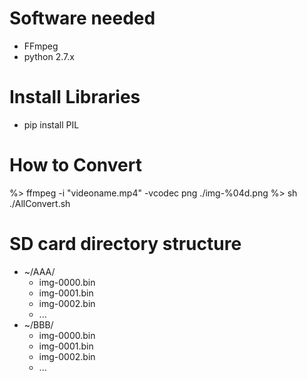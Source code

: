 # Software needed
* FFmpeg
* python 2.7.x

# Install Libraries
* pip install PIL

# How to Convert
%> ffmpeg -i "videoname.mp4" -vcodec png ./img-%04d.png
%> sh ./AllConvert.sh


# SD card directory structure
* ~/AAA/
	* img-0000.bin
	* img-0001.bin
	* img-0002.bin
	* ...
* ~/BBB/
	* img-0000.bin
	* img-0001.bin
	* img-0002.bin
	* ...